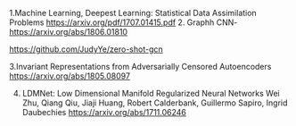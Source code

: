 1.Machine Learning, Deepest Learning: Statistical Data Assimilation Problems
https://arxiv.org/pdf/1707.01415.pdf
2. Graphh CNN- 
https://arxiv.org/abs/1806.01810

https://github.com/JudyYe/zero-shot-gcn

3.Invariant Representations from Adversarially Censored Autoencoders
https://arxiv.org/abs/1805.08097

4. LDMNet: Low Dimensional Manifold Regularized Neural Networks
Wei Zhu, Qiang Qiu, Jiaji Huang, Robert Calderbank, Guillermo Sapiro, Ingrid Daubechies
https://arxiv.org/abs/1711.06246

